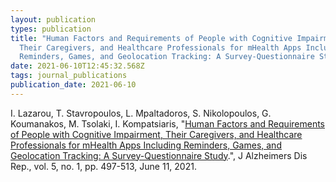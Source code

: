 ```yaml
---
layout: publication
types: publication
title: "Human Factors and Requirements of People with Cognitive Impairment,
  Their Caregivers, and Healthcare Professionals for mHealth Apps Including
  Reminders, Games, and Geolocation Tracking: A Survey-Questionnaire Study"
date: 2021-06-10T12:45:32.568Z
tags: journal_publications
publication_date: 2021-06-10
---
```

I. Lazarou, T. Stavropoulos, L. Mpaltadoros, S. Nikolopoulos, G. Koumanakos, M. Tsolaki, I. Kompatsiaris, "[Human Factors and Requirements of People with Cognitive Impairment, Their Caregivers, and Healthcare Professionals for mHealth Apps Including Reminders, Games, and Geolocation Tracking: A Survey-Questionnaire Study](https://content.iospress.com/articles/journal-of-alzheimers-disease-reports/adr201001).", J Alzheimers Dis Rep., vol. 5, no. 1, pp. 497-513, June 11, 2021.